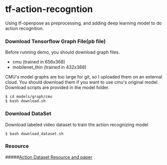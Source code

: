 # tf-action-recogntion

Using tf-openpose as preprocessing, and adding deep learning model to do action recognition.

### Download Tensorflow Graph File(pb file)

Before running demo, you should download graph files.

- cmu (trained in 656x368)
- mobilenet_thin (trained in 432x368)

CMU's model graphs are too large for git, so I uploaded them on an external cloud. You should download them if you want to use cmu's original model. Download scripts are provided in the model folder.

```
$ cd models/graph/cmu
$ bash download.sh
```

### Download DataSet

Download labeled video dataset to train the action recognizing model

```
$ bash download_dataset.sh
```
### Resource
#####[Action Dataset Resource and paper](https://github.com/jinwchoi/awesome-action-recognition)